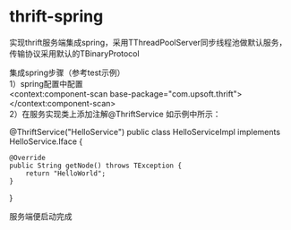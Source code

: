 # thrift-spring
实现thrift服务端集成spring，采用TThreadPoolServer同步线程池做默认服务，传输协议采用默认的TBinaryProtocol

集成spring步骤（参考test示例）<br>
1）spring配置中配置<br>
<context:component-scan base-package="com.upsoft.thrift"></context:component-scan>  
<bean class="com.xjkwq1qq.core.ThriftServiceApplication" />
2）在服务实现类上添加注解@ThriftService
如示例中所示：


@ThriftService("HelloService")
public class HelloServiceImpl implements HelloService.Iface {

	@Override
	public String getNode() throws TException {
		return "HelloWorld";
	}
}

服务端便启动完成

